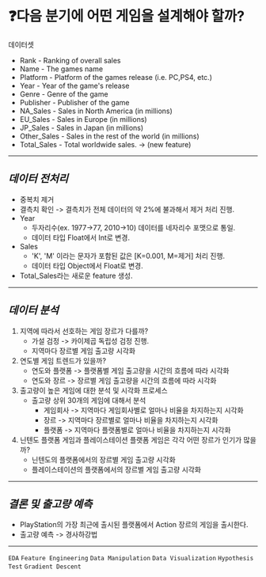 # ❓다음 분기에 어떤 게임을 설계해야 할까?
데이터셋
- Rank - Ranking of overall sales
- Name - The games name
- Platform - Platform of the games release (i.e. PC,PS4, etc.)
- Year - Year of the game's release
- Genre - Genre of the game
- Publisher - Publisher of the game
- NA_Sales - Sales in North America (in millions)
- EU_Sales - Sales in Europe (in millions)
- JP_Sales - Sales in Japan (in millions)
- Other_Sales - Sales in the rest of the world (in millions)
- Total_Sales - Total worldwide sales. → (new feature)
--------------------------------------------
## *데이터 전처리*
- 중복치 제거
- 결측치 확인 -> 결측치가 전체 데이터의 약 2%에 불과해서 제거 처리 진행.
- Year
  - 두자리수(ex. 1977->77, 2010->10) 데이터를 네자리수 포맷으로 통일.
  - 데이터 타입 Float에서 Int로 변경.
- Sales
  - 'K', 'M' 이라는 문자가 포함된 값은 [K=0.001, M=제거] 처리 진행.
  - 데이터 타입 Object에서 Float로 변경.
- Total_Sales라는 새로운 feature 생성.
---------------------------------------
## *데이터 분석*
1. 지역에 따라서 선호하는 게임 장르가 다를까?
    - 가설 검정 -> 카이제곱 독립성 검정 진행.
    - 지역마다 장르별 게임 출고량 시각화
2. 연도별 게임 트렌드가 있을까?
    - 연도와 플랫폼 -> 플랫폼별 게임 출고량을 시간의 흐름에 따라 시각화
    - 연도와 장르 -> 장르별 게임 출고량을 시간의 흐름에 따라 시각화
3. 출고량이 높은 게임에 대한 분석 및 시각화 프로세스
    - 출고량 상위 30개의 게임에 대해서 분석
      - 게임회사 -> 지역마다 게임회사별로 얼마나 비율을 차지하는지 시각화
      - 장르 -> 지역마다 장르별로 얼마나 비율을 차지하는지 시각화
      - 플랫폼 -> 지역마다 플랫폼별로 얼마나 비율을 차지하는지 시각화
4. 닌텐도 플랫폼 게임과 플레이스테이션 플랫폼 게임은 각각 어떤 장르가 인기가 많을까?
    - 닌텐도의 플랫폼에서의 장르별 게임 출고량 시각화
    - 플레이스테이션의 플랫폼에서의 장르별 게임 출고량 시각화
 --------------------------------------------------------
## *결론 및 출고량 예측*
  - PlayStation의 가장 최근에 출시된 플랫폼에서 Action 장르의 게임을 출시한다.
  - 출고량 예측 -> 경사하강법
-------------------------------------------------------
`EDA` `Feature Engineering` `Data Manipulation` `Data Visualization` `Hypothesis Test` `Gradient Descent`
